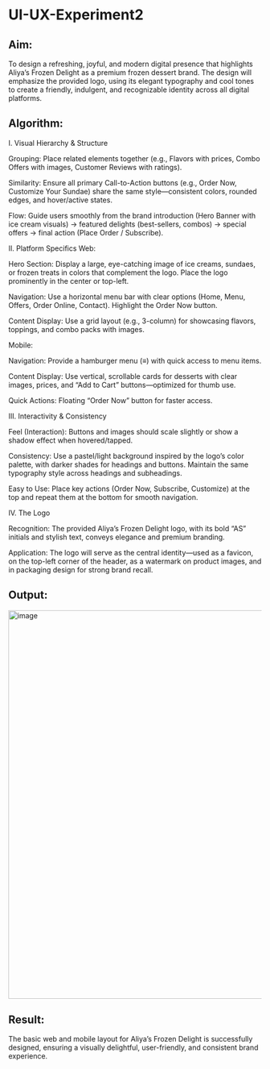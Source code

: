 # UI-UX-Experiment2

## Aim:

To design a refreshing, joyful, and modern digital presence that highlights Aliya’s Frozen Delight as a premium frozen dessert brand. The design will emphasize the provided logo, using its elegant typography and cool tones to create a friendly, indulgent, and recognizable identity across all digital platforms.

## Algorithm:

I. Visual Hierarchy & Structure

Grouping: Place related elements together (e.g., Flavors with prices, Combo Offers with images, Customer Reviews with ratings).

Similarity: Ensure all primary Call-to-Action buttons (e.g., Order Now, Customize Your Sundae) share the same style—consistent colors, rounded edges, and hover/active states.

Flow: Guide users smoothly from the brand introduction (Hero Banner with ice cream visuals) → featured delights (best-sellers, combos) → special offers → final action (Place Order / Subscribe).

II. Platform Specifics
Web:

Hero Section: Display a large, eye-catching image of ice creams, sundaes, or frozen treats in colors that complement the logo. Place the logo prominently in the center or top-left.

Navigation: Use a horizontal menu bar with clear options (Home, Menu, Offers, Order Online, Contact). Highlight the Order Now button.

Content Display: Use a grid layout (e.g., 3-column) for showcasing flavors, toppings, and combo packs with images.

Mobile:

Navigation: Provide a hamburger menu (≡) with quick access to menu items.

Content Display: Use vertical, scrollable cards for desserts with clear images, prices, and “Add to Cart” buttons—optimized for thumb use.

Quick Actions: Floating “Order Now” button for faster access.

III. Interactivity & Consistency

Feel (Interaction): Buttons and images should scale slightly or show a shadow effect when hovered/tapped.

Consistency: Use a pastel/light background inspired by the logo’s color palette, with darker shades for headings and buttons. Maintain the same typography style across headings and subheadings.

Easy to Use: Place key actions (Order Now, Subscribe, Customize) at the top and repeat them at the bottom for smooth navigation.

IV. The Logo

Recognition: The provided Aliya’s Frozen Delight logo, with its bold “AS” initials and stylish text, conveys elegance and premium branding.

Application: The logo will serve as the central identity—used as a favicon, on the top-left corner of the header, as a watermark on product images, and in packaging design for strong brand recall.

## Output:

<img width="1310" height="771" alt="image" src="https://github.com/user-attachments/assets/ee7a9ec4-c474-4969-a3dc-a755ab6deeb6" />


## Result:

The basic web and mobile layout for Aliya’s Frozen Delight is successfully designed, ensuring a visually delightful, user-friendly, and consistent brand experience.
